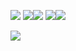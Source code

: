 ![](https://github-profile-summary-cards.vercel.app/api/cards/profile-details?username=chiefbaki&theme=tokyonight)
![](https://github-profile-summary-cards.vercel.app/api/cards/most-commit-language?username=chiefbaki&theme=tokyonight)![](https://github-profile-summary-cards.vercel.app/api/cards/repos-per-language?username=chiefbaki&theme=tokyonight)
![](https://github-profile-summary-cards.vercel.app/api/cards/stats?username=chiefbaki&theme=tokyonight)![](https://github-profile-summary-cards.vercel.app/api/cards/productive-time?username=chiefbaki&theme=tokyonight)

[![](https://visitcount.itsvg.in/api?id=chiefbaki&label=dev&color=6&pretty=false)](https://visitcount.itsvg.in)
